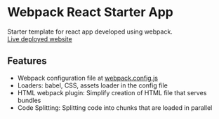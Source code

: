 # Webpack React Starter App

Starter template for react app developed using webpack. <br />
[Live deployed website](https://webpack-starter-app.netlify.app/) 

## Features
- Webpack configuration file at [webpack.config.js](https://github.com/vrinda-mahajan/webpack-starter/blob/main/webpack.config.js)
- Loaders: babel, CSS, assets loader in the config file
- HTML webpack plugin: Simplify creation of HTML file that serves bundles
- Code Splitting: Splitting code into chunks that are loaded in parallel